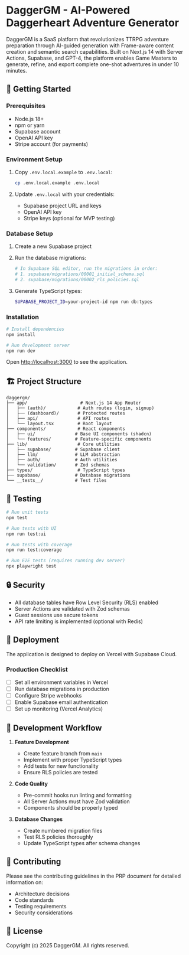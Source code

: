 # DaggerGM - AI-Powered Daggerheart Adventure Generator

DaggerGM is a SaaS platform that revolutionizes TTRPG adventure preparation through AI-guided generation with Frame-aware content creation and semantic search capabilities. Built on Next.js 14 with Server Actions, Supabase, and GPT-4, the platform enables Game Masters to generate, refine, and export complete one-shot adventures in under 10 minutes.

## 🚀 Getting Started

### Prerequisites

- Node.js 18+
- npm or yarn
- Supabase account
- OpenAI API key
- Stripe account (for payments)

### Environment Setup

1. Copy `.env.local.example` to `.env.local`:

   ```bash
   cp .env.local.example .env.local
   ```

2. Update `.env.local` with your credentials:
   - Supabase project URL and keys
   - OpenAI API key
   - Stripe keys (optional for MVP testing)

### Database Setup

1. Create a new Supabase project

2. Run the database migrations:

   ```bash
   # In Supabase SQL editor, run the migrations in order:
   # 1. supabase/migrations/00001_initial_schema.sql
   # 2. supabase/migrations/00002_rls_policies.sql
   ```

3. Generate TypeScript types:
   ```bash
   SUPABASE_PROJECT_ID=your-project-id npm run db:types
   ```

### Installation

```bash
# Install dependencies
npm install

# Run development server
npm run dev
```

Open [http://localhost:3000](http://localhost:3000) to see the application.

## 🏗️ Project Structure

```
daggergm/
├── app/                    # Next.js 14 App Router
│   ├── (auth)/            # Auth routes (login, signup)
│   ├── (dashboard)/       # Protected routes
│   ├── api/               # API routes
│   └── layout.tsx         # Root layout
├── components/            # React components
│   ├── ui/               # Base UI components (shadcn)
│   └── features/         # Feature-specific components
├── lib/                   # Core utilities
│   ├── supabase/         # Supabase client
│   ├── llm/              # LLM abstraction
│   ├── auth/             # Auth utilities
│   └── validation/       # Zod schemas
├── types/                 # TypeScript types
├── supabase/             # Database migrations
└── __tests__/            # Test files
```

## 🧪 Testing

```bash
# Run unit tests
npm test

# Run tests with UI
npm run test:ui

# Run tests with coverage
npm run test:coverage

# Run E2E tests (requires running dev server)
npx playwright test
```

## 🔒 Security

- All database tables have Row Level Security (RLS) enabled
- Server Actions are validated with Zod schemas
- Guest sessions use secure tokens
- API rate limiting is implemented (optional with Redis)

## 🚀 Deployment

The application is designed to deploy on Vercel with Supabase Cloud.

### Production Checklist

- [ ] Set all environment variables in Vercel
- [ ] Run database migrations in production
- [ ] Configure Stripe webhooks
- [ ] Enable Supabase email authentication
- [ ] Set up monitoring (Vercel Analytics)

## 📝 Development Workflow

1. **Feature Development**
   - Create feature branch from `main`
   - Implement with proper TypeScript types
   - Add tests for new functionality
   - Ensure RLS policies are tested

2. **Code Quality**
   - Pre-commit hooks run linting and formatting
   - All Server Actions must have Zod validation
   - Components should be properly typed

3. **Database Changes**
   - Create numbered migration files
   - Test RLS policies thoroughly
   - Update TypeScript types after schema changes

## 🤝 Contributing

Please see the contributing guidelines in the PRP document for detailed information on:

- Architecture decisions
- Code standards
- Testing requirements
- Security considerations

## 📄 License

Copyright (c) 2025 DaggerGM. All rights reserved.
